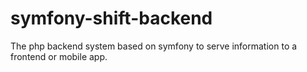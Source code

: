 # symfony-shift-backend
The php backend system based on symfony to serve information to a frontend or mobile app.

